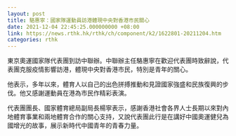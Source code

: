 ```yaml
---
layout: post
title: 駱惠寧：國家隊運動員訪港體現中央對香港市民關心
date: 2021-12-04 22:45:25.000000000 +08:00
link: https://news.rthk.hk/rthk/ch/component/k2/1622801-20211204.htm
categories: rthk
---
```


東京奧運國家隊代表團到訪中聯辦。中聯辦主任駱惠寧在歡迎代表團時致辭說，代表團克服疫情影響訪港，體現中央對香港市民，特別是青年的關心。

他表示，多年以來，體育人以自己的出色拼搏推動和見證國家強盛和民族復興的步伐。他又感謝運動員在港為市民作精彩表演。

代表團團長、國家體育總局副局長楊寧表示，感謝香港社會各界人士長期以來對內地體育事業和兩地體育合作的關心支持，又說代表團此行是在講好中國奧運健兒為國增光的故事，展示新時代中國青年的青春力量。
